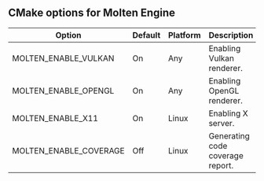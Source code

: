 ## CMake options for Molten Engine

| Option                 | Default | Platform | Description                                  |
| ---------------------- | ------- | -------- | -------------------------------------------- |
| MOLTEN_ENABLE_VULKAN   | On      | Any      | Enabling Vulkan renderer.                    |
| MOLTEN_ENABLE_OPENGL   | On      | Any      | Enabling OpenGL renderer.                    |
| MOLTEN_ENABLE_X11      | On      | Linux    | Enabling X server.                           |
| MOLTEN_ENABLE_COVERAGE | Off     | Linux    | Generating code coverage report.             |
